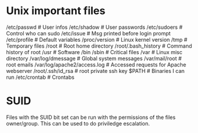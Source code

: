 # Unix important files
/etc/passwd					# User infos
/etc/shadow					# User passwords
/etc/sudoers				# Control who can sudo
/etc/issue					# Msg printed before login prompt
/etc/profile				# Default variables
/proc/version				# Linux kernel version
/tmp 						# Temporary files
/root						# Root home directory
/root/.bash_history			# Command history of root
/usr						# Software
/bin /sbin					# Critical files
/var						# Linux misc directory
/var/log/dmessage			# Global system messages
/var/mail/root				# root emails
/var/log/apache2/access.log	# Accessed requests for Apache webserver
/root/.ssh/id_rsa			# root private ssh key
$PATH						# Binaries I can run
/etc/crontab				# Crontabs

# SUID
Files with the SUID bit set can be run with the permissions of the files owner/group.
This can be used to do priviledge escalation.
